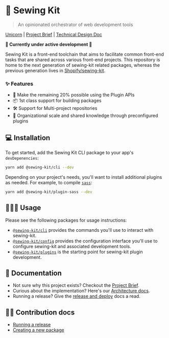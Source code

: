 # 🧵 Sewing Kit

> An opinionated orchestrator of web development tools

[Unicorn](https://vault.shopify.io/projects/14357) | [Project Brief](https://docs.google.com/document/d/11C4POvYkPk6xKG-HsAH3dP-Yx-W4atxXW5cCv9BzO5s/edit#) | [Technical Design Doc](https://docs.google.com/document/d/1pYIpE4vLtVcqsYKr4w50F1EmEl7fZdVL40v_5C5ZFJw/edit#)

**🚧 Currently under active development 🚧**

Sewing Kit is a front-end toolchain that aims to facilitate common front-end tasks that are shared across various front-end projects. This repository is home to the next generation of sewing-kit related packages, whereas the previous generation lives in [Shopify/sewing-kit](https://github.com/shopify/sewing-kit).

### ✨ Features

- 🎉 Make the remaining 20% possible using the Plugin APIs
- 📦 1st class support for building packages
- 🛠️ Support for Multi-project repositories
- 🧰 Organizational scale and shared knowledge through preconfigured plugins

## 💻 Installation

To get started, add the Sewing Kit CLI package to your app's `devDepenencies`:

```sh
yarn add @sewing-kit/cli --dev
```

Depending on your project's needs, you'll want to install additional plugins as needed. For example, to compile [`sass`](https://sass-lang.com/):

```sh
yarn add @sewing-kit/plugin-sass --dev
```

## 👩🏻‍💻 Usage

Please see the following packages for usage instructions:

- [`@sewing-kit/cli`](packages/cli) provides the commands you'll use to interact with sewing-kit.
- [`@sewing-kit/config`](packages/config) provides the configuration interface you'll use to configure sewing-kit and associated development tools.
- [`@sewing-kit/plugins`](packages/plugins) is the starting point for sewing-kit plugin development.

## 📝 Documentation

- Not sure why this project exists? Checkout the [Project Brief](https://docs.google.com/document/d/11C4POvYkPk6xKG-HsAH3dP-Yx-W4atxXW5cCv9BzO5s/edit#).
- Curious about the implementation? Here's our [Architecture docs](./documentation/architecture.md).
- Running a release? Give the [release and deploy](./documentation/contributing/release-and-deploy.md) docs a read.

## 🙌🏽 Contribution docs

- [Running a release](./documentation/contributing/release-and-deploy.md)
- [Creating a new package](./documentation/contributing/creating-a-new-package.md)
